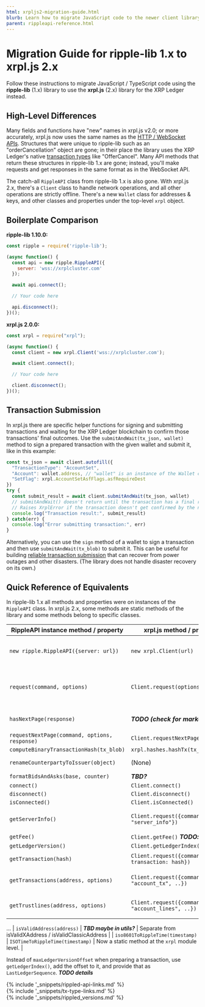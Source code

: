```yaml
---
html: xrpljs2-migration-guide.html
blurb: Learn how to migrate JavaScript code to the newer client library format.
parent: rippleapi-reference.html
---
```

# Migration Guide for ripple-lib 1.x to xrpl.js 2.x

Follow these instructions to migrate JavaScript / TypeScript code using the **ripple-lib** (1.x) library to use the **xrpl.js** (2.x) library for the XRP Ledger instead.

## High-Level Differences

Many fields and functions have "new" names in xrpl.js v2.0; or more accurately, xrpl.js now uses the same names as the [HTTP / WebSocket APIs](rippled-api.html). Structures that were unique to ripple-lib such as an "orderCancellation" object are gone; in their place the library uses the XRP Ledger's native [transaction types](transaction-types.html) like "OfferCancel". Many API methods that return these structures in ripple-lib 1.x are gone; instead, you'll make requests and get responses in the same format as in the WebSocket API.

The catch-all `RippleAPI` class from ripple-lib 1.x is also gone. With xrpl.js 2.x, there's a `Client` class to handle network operations, and all other operations are strictly offline. There's a new `Wallet` class for addresses & keys, and other classes and properties under the top-level `xrpl` object.

## Boilerplate Comparison

**ripple-lib 1.10.0:**

```js
const ripple = require('ripple-lib');

(async function() {
  const api = new ripple.RippleAPI({
    server: 'wss://xrplcluster.com'
  });

  await api.connect();

  // Your code here

  api.disconnect();
})();
```

**xrpl.js 2.0.0:**

```js
const xrpl = require("xrpl");

(async function() {
  const client = new xrpl.Client('wss://xrplcluster.com');

  await client.connect();

  // Your code here

  client.disconnect();
})();
```

## Transaction Submission

In xrpl.js there are specific helper functions for signing and submitting transactions and waiting for the XRP Ledger blockchain to confirm those transactions' final outcomes. Use the `submitAndWait(tx_json, wallet)` method to sign a prepared transaction with the given wallet and submit it, like in this example:

```js
const tx_json = await client.autofill({
  "TransactionType": "AccountSet",
  "Account": wallet.address, // "wallet" is an instance of the Wallet class
  "SetFlag": xrpl.AccountSetAsfFlags.asfRequireDest
})
try {
  const submit_result = await client.submitAndWait(tx_json, wallet)
  // submitAndWait() doesn't return until the transaction has a final result.
  // Raises XrplError if the transaction doesn't get confirmed by the network.
  console.log("Transaction result:", submit_result)
} catch(err) {
  console.log("Error submitting transaction:", err)
}
```

Alternatively, you can use the `sign` method of a wallet to sign a transaction and then use `submitAndWait(tx_blob)` to submit it. This can be useful for building [reliable transaction submission](reliable-transaction-submission.html) that can recover from power outages and other disasters. (The library does not handle disaster recovery on its own.)



## Quick Reference of Equivalents

In ripple-lib 1.x all methods and properties were on instances of the `RippleAPI` class. In xrpl.js 2.x, some methods are static methods of the library and some methods belong to specific classes.

| RippleAPI instance method / property | xrpl.js method / property| Notes |
|-------------------|----------------|---|
| `new ripple.RippleAPI({server: url})` | `new xrpl.Client(url)` | Use `xrpl.BroadcastClient([url1, url2, ..])` to connect to multiple servers. |
| `request(command, options)` | `Client.request(options)` | The `command` field moved into the `options` object for consistency with the WebSocket API; also, the return value . |
| `hasNextPage(response)` | ***TODO (check for marker?)*** | See also: `Client.requestNextPage()` and `Client.requestAll()` |
| `requestNextPage(command, options, response)` | `Client.requestNextPage(response)` | |
| `computeBinaryTransactionHash(tx_blob)` | `xrpl.hashes.hashTx(tx_blob)` | |
| `renameCounterpartyToIssuer(object)` | (None) | xrpl.js always uses `issuer` already. |
| `formatBidsAndAsks(base, counter)` | ***TBD?*** | |
| `connect()` | `Client.connect()` | |
| `disconnect()` | `Client.disconnect()` |
| `isConnected()` | `Client.isConnected()` |
| `getServerInfo()` | `Client.request({command: "server_info"})` | Request/response match the [server_info method][] exactly. |
| `getFee()` | `Client.getFee()` ***TODO: confirm*** |
| `getLedgerVersion()` | `Client.getLedgerIndex()` | |
| `getTransaction(hash)` | `Client.request({command: "tx", transaction: hash})` | Request/response match the [tx method][] exactly. |
| `getTransactions(address, options)` | `Client.request({command: "account_tx", ..})` | Request/response match the [account_tx method][] exactly. |
| `getTrustlines(address, options)` |  `Client.request({command: "account_lines", ..})` | Request/response match the [account_lines method][] exactly. |
...
| `isValidAddress(address)` | ***TBD maybe in utils?*** | Separate from isValidXAddress / isValidClassicAddress |
| `iso8601ToRippleTime(timestamp)` | `ISOTimeToRippleTime(timestamp)` | Now a static method at the `xrpl` module level. |

Instead of `maxLedgerVersionOffset` when preparing a transaction, use `getLedgerIndex()`, add the offset to it, and provide that as `LastLedgerSequence`. ***TODO details***

<!--{# common link defs #}-->
{% include '_snippets/rippled-api-links.md' %}			
{% include '_snippets/tx-type-links.md' %}			
{% include '_snippets/rippled_versions.md' %}
